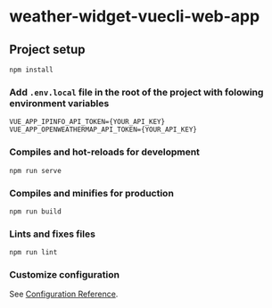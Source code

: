 # weather-widget-vuecli-web-app

## Project setup

```
npm install
```

### Add `.env.local` file in the root of the project with folowing environment variables

```
VUE_APP_IPINFO_API_TOKEN={YOUR_API_KEY}
VUE_APP_OPENWEATHERMAP_API_TOKEN={YOUR_API_KEY}
```

### Compiles and hot-reloads for development

```
npm run serve
```

### Compiles and minifies for production

```
npm run build
```

### Lints and fixes files

```
npm run lint
```

### Customize configuration

See [Configuration Reference](https://cli.vuejs.org/config/).

